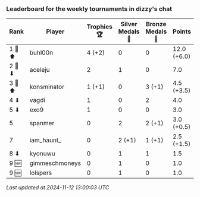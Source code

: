 ### Leaderboard for the weekly tournaments in dizzy's chat
| Rank | Player | Trophies 🏆 | Silver Medals 🥈 | Bronze Medals 🥉 | Points |
|------|--------|-------------|------------------|------------------|--------|
| 1 🥇 ⬆| buhl00n | 4 (+2) | 0 | 0 | 12.0 (+6.0) |
| 2 🥈 ⬇| aceleju | 2 | 1 | 0 | 7.0 |
| 3 🥉 ⬆| konsminator | 1 (+1) | 0 | 3 (+1) | 4.5 (+3.5) |
| 4 ⬇| vagdi | 1 | 0 | 2 | 4.0 |
| 5 ⬇| exo9 | 1 | 0 | 0 | 3.0 |
| 5 | spanmer | 0 | 2 | 2 (+1) | 3.0 (+0.5) |
| 7 | iam_haunt_ | 0 | 2 (+1) | 1 (+1) | 2.5 (+1.5) |
| 8 ⬇| kyonuwu | 0 | 1 | 1 | 1.5 |
| 9 🆕| gimmeschmoneys | 0 | 1 | 0 | 1.0 |
| 9 🆕| lolspers | 0 | 1 | 0 | 1.0 |

_Last updated at 2024-11-12 13:00:03 UTC_